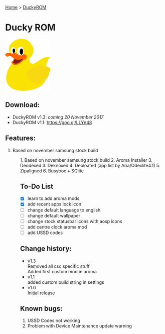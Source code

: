 [Home](/index.md)     >     [DuckyROM](/duckyrom.md)
# Ducky ROM
<img src="img/ducky.png" height="166" width="144"/>

## Download:

- DuckyROM v1.3: _coming 20 November 2017_
- DuckyROM v1.1: https://goo.gl/LLYn48

## Features:
<ol>
  <li>Based on november samsung stock build</li>
<ol/>
1. Based on november samsung stock build
2. Aroma Installer
3. Deodexed
3. Deknoxed
4. Debloated (app list by Aria/Odexlite4.1)
5. Zipaligned
6. Busybox + SQlite

## To-Do List
- [x] learn to add aroma mods
- [x] add recent apps lock icon
- [ ] change default language to english
- [ ] change default wallpaper
- [ ] change stock statusbar icons with aosp icons
- [ ] add centre clock aroma mod
- [ ] add USSD codes

## Change history:
- v1.3 <br/>
Removed all csc specific stuff <br/>
Added first custom mod in aroma
- v1.1 <br/> 
added custom build string in settings
- v1.0 <br/> 
Initial release

## Known bugs:
1. USSD Codes not working
2. Problem with Device Maintenance update warning

